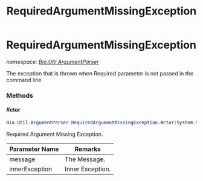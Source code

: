 ﻿---
title: RequiredArgumentMissingException
---

# RequiredArgumentMissingException
_namespace: [Bio.Util.ArgumentParser](N-Bio.Util.ArgumentParser.html)_

The exception that is thrown when Required parameter is not passed in the command line

### Methods

#### #ctor
```csharp
Bio.Util.ArgumentParser.RequiredArgumentMissingException.#ctor(System.String,System.Exception)
```
Required Argument Missing Exception.

|Parameter Name|Remarks|
|--------------|-------|
|message|The Message.|
|innerException|Inner Exception.|





